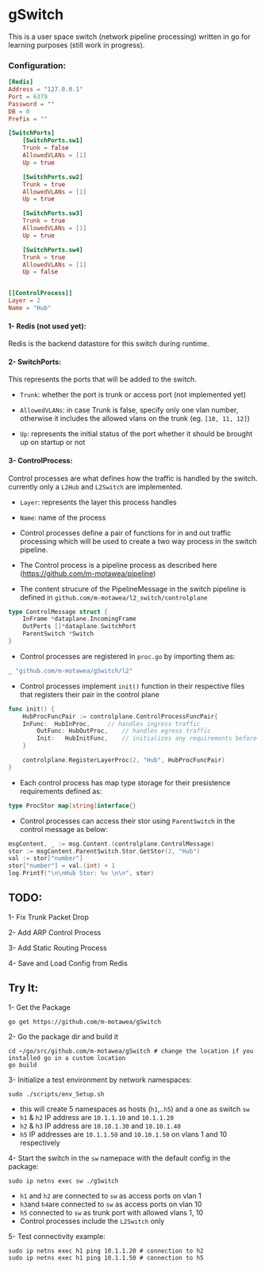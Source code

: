 # gSwitch

This is a user space switch (network pipeline processing) written in go for learning purposes (still work in progress).


### Configuration:
```toml
[Redis]
Address = "127.0.0.1"
Port = 6379
Password = ""
DB = 0
Prefix = ""

[SwitchPorts]
    [SwitchPorts.sw1]
    Trunk = false
    AllowedVLANs = [1]
    Up = true

    [SwitchPorts.sw2]
    Trunk = true
    AllowedVLANs = [1]
    Up = true

    [SwitchPorts.sw3]
    Trunk = true
    AllowedVLANs = [1]
    Up = true

    [SwitchPorts.sw4]
    Trunk = true
    AllowedVLANs = [1]
    Up = false


[[ControlProcess]]
Layer = 2
Name = "Hub"
```


#### 1- Redis (not used yet):
Redis is the backend datastore for this switch during runtime.


#### 2- SwitchPorts:
This represents the ports that will be added to the switch.

- `Trunk`: whether the port is trunk or access port (not implemented yet)

- `AllowedVLANs`: in case Trunk is false, specify only one vlan number, otherwise it includes the allowed vlans on the trunk (eg. `[10, 11, 12]`)

- `Up`: represents the initial status of the port whether it should be brought up on startup or not


#### 3- ControlProcess:
Control processes are what defines how the traffic is handled by the switch. currently only a `L2Hub` and `L2Switch` are implemented.

- `Layer`: represents the layer this process handles

- `Name`: name of the process


- Control processes define a pair of functions for in and out traffic processing which will be used to create a two way process in the switch pipeline.
- The Control process is a pipeline process as described here (https://github.com/m-motawea/pipeline)
- The content strucure of the PipelineMessage in the switch pipeline is defined in `github.com/m-motawea/l2_switch/controlplane`

```go
type ControlMessage struct {
	InFrame *dataplane.IncomingFrame
	OutPorts []*dataplane.SwitchPort
	ParentSwitch *Switch
}
```

- Control processes are registered in `proc.go` by importing them as:
```go
_ "github.com/m-motawea/gSwitch/l2"
```

- Control processes implement ```init()``` function in their respective files that registers their pair in the control plane
```go
func init() {
	HubProcFuncPair := controlplane.ControlProcessFuncPair{
	InFunc:  HubInProc,     // handles ingress traffic 
        OutFunc: HubOutProc,    // handles egress traffic
        Init:   HubInitFunc,    // initializes any requirements before the pipeline is started that takes (*controlplane.Switch) as parameter. can be nil 
	}

	controlplane.RegisterLayerProc(2, "Hub", HubProcFuncPair)
}
```

- Each control process has map type storage for their presistence requirements defined as:
```go
type ProcStor map[string]interface{}
```

- Control processes can access their stor using ```ParentSwitch``` in the control message as below:
```go
msgContent, _ := msg.Content.(controlplane.ControlMessage)
stor := msgContent.ParentSwitch.Stor.GetStor(2, "Hub")
val := stor["number"]
stor["number"] = val.(int) + 1
log.Printf("\n\nHub Stor: %v \n\n", stor)
```

## TODO:
1- Fix Trunk Packet Drop

2- Add ARP Control Process

3- Add Static Routing Process

4- Save and Load Config from Redis


## Try It:
1- Get the Package
```
go get https://github.com/m-motawea/gSwitch
```

2- Go the package dir and build it
```
cd ~/go/src/github.com/m-motawea/gSwitch # change the location if you installed go in a custom location
go build
```

3- Initialize a test environment by network namespaces:
```
sudo ./scripts/env_Setup.sh
```
* this will create 5 namespaces as hosts (`h1`,..`h5`) and a one as switch `sw`
* `h1` & `h2` IP address are `10.1.1.10` and `10.1.1.20`
* `h2` & `h3` IP address are `10.10.1.30` and `10.10.1.40`
* `h5` IP addresses are `10.1.1.50` and `10.10.1.50` on vlans 1 and 10 respectively

4- Start the switch in the `sw` namepace with the default config in the package:
```
sudo ip netns exec sw ./gSwitch
```
* `h1` and `h2` are connected to `sw` as access ports on vlan 1
* `h3`and `h4`are connected to `sw` as access ports on vlan 10
* `h5` connected to `sw` as trunk port with allowed vlans 1, 10
* Control processes include the `L2Switch` only

5- Test connectivity example:
```
sudo ip netns exec h1 ping 10.1.1.20 # connection to h2
sudo ip netns exec h1 ping 10.1.1.50 # connection to h5
```
